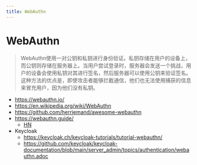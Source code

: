 ```yaml
---
title: WebAuthn
---
```


# WebAuthn

> WebAuthn使用一对公钥和私钥进行身份验证。私钥存储在用户的设备上，而公钥则存储在服务器上。当用户尝试登录时，服务器会发送一个挑战，用户的设备会使用私钥对其进行签名，然后服务器可以使用公钥来验证签名。这种方法的优点是，即使攻击者能够拦截通信，他们也无法使用捕获的信息来冒充用户，因为他们没有私钥。


- https://webauthn.io/
- https://en.wikipedia.org/wiki/WebAuthn
- https://github.com/herrjemand/awesome-webauthn
- https://webauthn.guide/
  - [HN](https://news.ycombinator.com/item?id=31836922)
- Keycloak
  - https://keycloak.ch/keycloak-tutorials/tutorial-webauthn/
  - https://github.com/keycloak/keycloak-documentation/blob/main/server_admin/topics/authentication/webauthn.adoc
